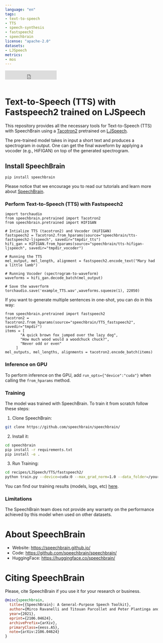 ```yaml
---
language: "en"
tags:
- text-to-speech
- TTS
- speech-synthesis
- fastspeech2
- speechbrain
license: "apache-2.0"
datasets:
- LJSpeech
metrics:
- mos
---
```


<iframe src="https://ghbtns.com/github-btn.html?user=speechbrain&repo=speechbrain&type=star&count=true&size=large&v=2" frameborder="0" scrolling="0" width="170" height="30" title="GitHub"></iframe>
<br/><br/>


# Text-to-Speech (TTS) with Fastspeech2 trained on LJSpeech

This repository provides all the necessary tools for Text-to-Speech (TTS)  with SpeechBrain using a [Tacotron2](https://arxiv.org/abs/1712.05884) pretrained on [LJSpeech](https://keithito.com/LJ-Speech-Dataset/).

The pre-trained model takes in input a short text and produces a spectrogram in output. One can get the final waveform by applying a vocoder (e.g., HiFIGAN) on top of the generated spectrogram.


## Install SpeechBrain

```
pip install speechbrain
```

Please notice that we encourage you to read our tutorials and learn more about
[SpeechBrain](https://speechbrain.github.io).

### Perform Text-to-Speech (TTS) with Fastspeech2

```
import torchaudio
from speechbrain.pretrained import Tacotron2
from speechbrain.pretrained import HIFIGAN

# Intialize TTS (tacotron2) and Vocoder (HiFIGAN)
fastspeech2 = Tacotron2.from_hparams(source="speechbrain/tts-fastspeech2-ljspeech", savedir="tmpdir_tts")
hifi_gan = HIFIGAN.from_hparams(source="speechbrain/tts-hifigan-ljspeech", savedir="tmpdir_vocoder")

# Running the TTS
mel_output, mel_length, alignment = fastspeech2.encode_text("Mary had a little lamb")

# Running Vocoder (spectrogram-to-waveform)
waveforms = hifi_gan.decode_batch(mel_output)

# Save the waverform
torchaudio.save('example_TTS.wav',waveforms.squeeze(1), 22050)
```

If you want to generate multiple sentences in one-shot, you can do in this way:

```
from speechbrain.pretrained import fastspeech2
tacotron2 = Tacotron2.from_hparams(source="speechbrain/TTS_fastspeech2", savedir="tmpdir")
items = [
       "A quick brown fox jumped over the lazy dog",
       "How much wood would a woodchuck chuck?",
       "Never odd or even"
     ]
mel_outputs, mel_lengths, alignments = tacotron2.encode_batch(items)

```

### Inference on GPU
To perform inference on the GPU, add  `run_opts={"device":"cuda"}`  when calling the `from_hparams` method.

### Training
The model was trained with SpeechBrain.
To train it from scratch follow these steps:
1. Clone SpeechBrain:
```bash
git clone https://github.com/speechbrain/speechbrain/
```
2. Install it:
```bash
cd speechbrain
pip install -r requirements.txt
pip install -e .
```
3. Run Training:
```bash
cd recipes/LJSpeech/TTS/fastspeech2/
python train.py --device=cuda:0 --max_grad_norm=1.0 --data_folder=/your_folder/LJSpeech-1.1 hparams/train.yaml
```
You can find our training results (models, logs, etc) [here](https://drive.google.com/drive/folders/1Yb8CDCrW7JF1_jg8Xc4U15z3W37VjrY5?usp=share_link).

### Limitations
The SpeechBrain team does not provide any warranty on the performance achieved by this model when used on other datasets.

# **About SpeechBrain**
- Website: https://speechbrain.github.io/
- Code: https://github.com/speechbrain/speechbrain/
- HuggingFace: https://huggingface.co/speechbrain/


# **Citing SpeechBrain**
Please, cite SpeechBrain if you use it for your research or business.

```bibtex
@misc{speechbrain,
  title={{SpeechBrain}: A General-Purpose Speech Toolkit},
  author={Mirco Ravanelli and Titouan Parcollet and Peter Plantinga and Aku Rouhe and Samuele Cornell and Loren Lugosch and Cem Subakan and Nauman Dawalatabad and Abdelwahab Heba and Jianyuan Zhong and Ju-Chieh Chou and Sung-Lin Yeh and Szu-Wei Fu and Chien-Feng Liao and Elena Rastorgueva and François Grondin and William Aris and Hwidong Na and Yan Gao and Renato De Mori and Yoshua Bengio},
  year={2021},
  eprint={2106.04624},
  archivePrefix={arXiv},
  primaryClass={eess.AS},
  note={arXiv:2106.04624}
}
```
